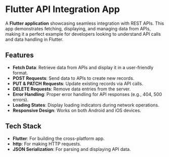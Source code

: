 # Flutter API Integration App

A **Flutter application** showcasing seamless integration with REST APIs. This app demonstrates fetching, displaying, and managing data from APIs, making it a perfect example for developers looking to understand API calls and data handling in Flutter.

## Features
- **Fetch Data**: Retrieve data from APIs and display it in a user-friendly format.
- **POST Requests**: Send data to APIs to create new records.
- **PUT & PATCH Requests**: Update existing records via API calls.
- **DELETE Requests**: Remove data entries from the server.
- **Error Handling**: Proper error handling for API responses (e.g., 404, 500 errors).
- **Loading States**: Display loading indicators during network operations.
- **Responsive Design**: Works on both Android and iOS devices.

## Tech Stack
- **Flutter**: For building the cross-platform app.
- **http**: For making HTTP requests.
- **JSON Serialization**: For parsing and displaying API data.

